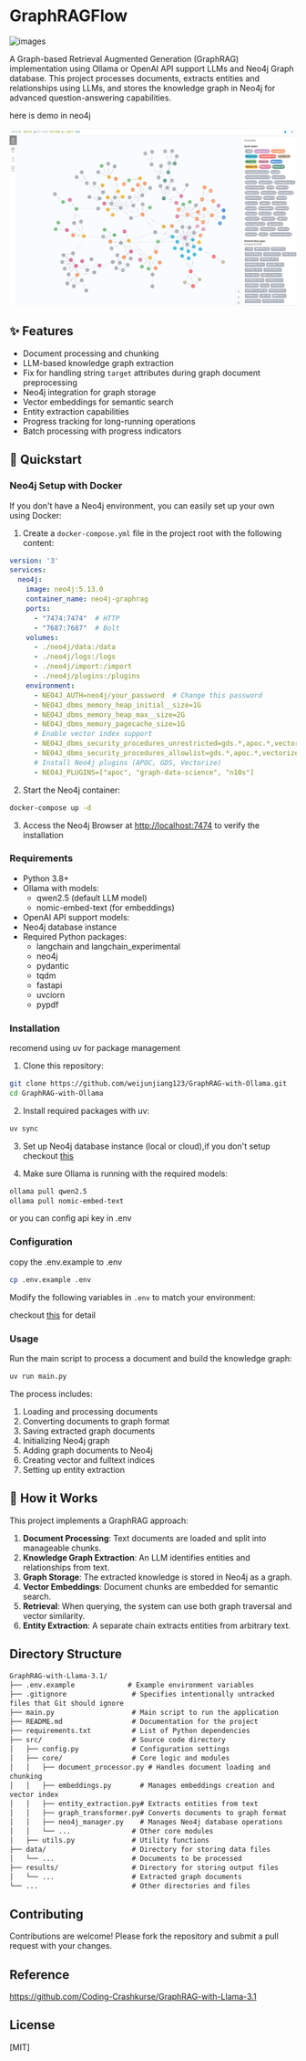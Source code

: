 # GraphRAGFlow

![images](./asset/GraphPipeline.svg)

A Graph-based Retrieval Augmented Generation (GraphRAG) implementation using Ollama or OpenAI API support LLMs and Neo4j Graph database. This project processes documents, extracts entities and relationships using LLMs, and stores the knowledge graph in Neo4j for advanced question-answering capabilities.

here is demo in neo4j

![images](./asset/show.png)

## ✨ Features

- Document processing and chunking
- LLM-based knowledge graph extraction
- Fix for handling string `target` attributes during graph document preprocessing
- Neo4j integration for graph storage
- Vector embeddings for semantic search
- Entity extraction capabilities
- Progress tracking for long-running operations
- Batch processing with progress indicators

## 🚀 Quickstart

### Neo4j Setup with Docker

If you don't have a Neo4j environment, you can easily set up your own using Docker:

1. Create a `docker-compose.yml` file in the project root with the following content:

```yaml
version: '3'
services:
  neo4j:
    image: neo4j:5.13.0
    container_name: neo4j-graphrag
    ports:
      - "7474:7474"  # HTTP
      - "7687:7687"  # Bolt
    volumes:
      - ./neo4j/data:/data
      - ./neo4j/logs:/logs
      - ./neo4j/import:/import
      - ./neo4j/plugins:/plugins
    environment:
      - NEO4J_AUTH=neo4j/your_password  # Change this password
      - NEO4J_dbms_memory_heap_initial__size=1G
      - NEO4J_dbms_memory_heap_max__size=2G
      - NEO4J_dbms_memory_pagecache_size=1G
      # Enable vector index support
      - NEO4J_dbms_security_procedures_unrestricted=gds.*,apoc.*,vectorize.*
      - NEO4J_dbms_security_procedures_allowlist=gds.*,apoc.*,vectorize.*
      # Install Neo4j plugins (APOC, GDS, Vectorize)
      - NEO4J_PLUGINS=["apoc", "graph-data-science", "n10s"]
```

2. Start the Neo4j container:

``` bash
docker-compose up -d
```

3. Access the Neo4j Browser at <http://localhost:7474> to verify the installation

### Requirements

- Python 3.8+
- Ollama with models:
  - qwen2.5 (default LLM model)
  - nomic-embed-text (for embeddings)
- OpenAI API support models:
- Neo4j database instance
- Required Python packages:
  - langchain and langchain_experimental
  - neo4j
  - pydantic
  - tqdm
  - fastapi
  - uvciorn
  - pypdf

### Installation

recomend using uv for package management

1. Clone this repository:

```bash
git clone https://github.com/weijunjiang123/GraphRAG-with-Ollama.git
cd GraphRAG-with-Ollama
```

2. Install required packages with uv:

```bash
uv sync
```

3. Set up Neo4j database instance (local or cloud),if you don't setup checkout [this](#neo4j-setup-with-docker)

4. Make sure Ollama is running with the required models:

```bash
ollama pull qwen2.5
ollama pull nomic-embed-text
```

or you can config api key in .env

### Configuration

copy the .env.example to .env

```sh
cp .env.example .env
```

Modify the following variables in `.env` to match your environment:

checkout [this](/.env.example) for detail

### Usage

Run the main script to process a document and build the knowledge graph:

```bash
uv run main.py
```

The process includes:

1. Loading and processing documents
2. Converting documents to graph format
3. Saving extracted graph documents
4. Initializing Neo4j graph
5. Adding graph documents to Neo4j
6. Creating vector and fulltext indices
7. Setting up entity extraction

## 🔧 How it Works

This project implements a GraphRAG approach:

1. **Document Processing**: Text documents are loaded and split into manageable chunks.
2. **Knowledge Graph Extraction**: An LLM identifies entities and relationships from text.
3. **Graph Storage**: The extracted knowledge is stored in Neo4j as a graph.
4. **Vector Embeddings**: Document chunks are embedded for semantic search.
5. **Retrieval**: When querying, the system can use both graph traversal and vector similarity.
6. **Entity Extraction**: A separate chain extracts entities from arbitrary text.

## Directory Structure

```
GraphRAG-with-Llama-3.1/
├── .env.example             # Example environment variables
├── .gitignore                # Specifies intentionally untracked files that Git should ignore
├── main.py                   # Main script to run the application
├── README.md                 # Documentation for the project
├── requirements.txt          # List of Python dependencies
├── src/                      # Source code directory
│   ├── config.py             # Configuration settings
│   ├── core/                 # Core logic and modules
│   │   ├── document_processor.py # Handles document loading and chunking
│   │   ├── embeddings.py       # Manages embeddings creation and vector index
│   │   ├── entity_extraction.py# Extracts entities from text
│   │   ├── graph_transformer.py# Converts documents to graph format
│   │   ├── neo4j_manager.py    # Manages Neo4j database operations
│   │   └── ...               # Other core modules
│   ├── utils.py              # Utility functions
├── data/                     # Directory for storing data files
│   └── ...                   # Documents to be processed
├── results/                  # Directory for storing output files
│   └── ...                   # Extracted graph documents
└── ...                       # Other directories and files
```

## Contributing

Contributions are welcome! Please fork the repository and submit a pull request with your changes.

## Reference

<https://github.com/Coding-Crashkurse/GraphRAG-with-Llama-3.1>

## License

[MIT]

